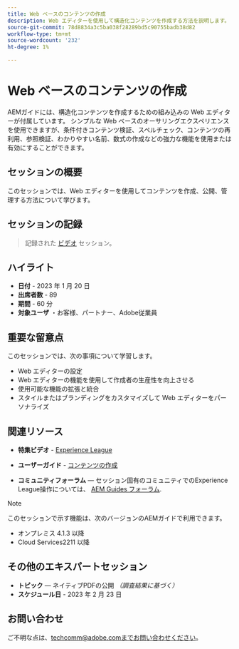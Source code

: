 ```yaml
---
title: Web ベースのコンテンツの作成
description: Web エディターを使用して構造化コンテンツを作成する方法を説明します。
source-git-commit: 78d8834a3c5ba038f28289bd5c90755badb38d82
workflow-type: tm+mt
source-wordcount: '232'
ht-degree: 1%

---
```



# Web ベースのコンテンツの作成

AEMガイドには、構造化コンテンツを作成するための組み込みの Web エディターが付属しています。 シンプルな Web ベースのオーサリングエクスペリエンスを使用できますが、条件付きコンテンツ検証、スペルチェック、コンテンツの再利用、参照検証、わかりやすい名前、数式の作成などの強力な機能を使用または有効にすることができます。

## セッションの概要

このセッションでは、Web エディターを使用してコンテンツを作成、公開、管理する方法について学びます。

## セッションの記録

>記録された [ビデオ](https://video.tv.adobe.com/v/3414171/dita-authoring-ccms-web-author?quality=12&learn=on) セッション。

## ハイライト

- **日付** - 2023 年 1 月 20 日
- **出席者数** - 89
- **期間** - 60 分
- **対象ユーザ** ・お客様、パートナー、Adobe従業員

## 重要な留意点

このセッションでは、次の事項について学習します。
- Web エディターの設定
- Web エディターの機能を使用して作成者の生産性を向上させる
- 使用可能な機能の拡張と統合
- スタイルまたはブランディングをカスタマイズして Web エディターをパーソナライズ

## 関連リソース

- **特集ビデオ** -  [Experience League](https://experienceleague.adobe.com/docs/experience-manager-guides-learn/videos/advanced-user-guide/overview.html?lang=en)

- **ユーザーガイド** - [コンテンツの作成](https://help.adobe.com/en_US/xml-documentation-for-adobe-experience-manager/index.html#t=DXML-master-map/authoring-content.html)

- **コミュニティフォーラム**  — セッション固有のコミュニティでのExperience League操作については、  [AEM Guides フォーラム](https://experienceleaguecommunities.adobe.com/t5/experience-manager-guides/bd-p/xml-documentation-discussions).

>[!NOTE]
>
> このセッションで示す機能は、次のバージョンのAEMガイドで利用できます。
> - オンプレミス 4.1.3 以降
> - Cloud Services2211 以降


## その他のエキスパートセッション

- **トピック**  — ネイティブPDFの公開 *（調査結果に基づく）*
- **スケジュール日** - 2023 年 2 月 23 日

## お問い合わせ

ご不明な点は、techcomm@adobe.comまでお問い合わせください。